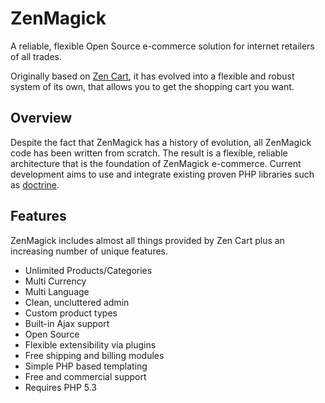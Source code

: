 ZenMagick
=========

A reliable, flexible Open Source e-commerce solution for internet retailers of all trades.

Originally based on [Zen Cart](http://www.zen-cart.com/), it has evolved into a flexible and robust system of its own, that allows you to get the shopping cart you want.

Overview
--------
Despite the fact that ZenMagick has a history of evolution, all ZenMagick code has been written from scratch. The result is a flexible, reliable architecture that is the foundation of ZenMagick e-commerce. Current development aims to use and integrate existing proven PHP libraries such as [doctrine](http://www.doctrine-project.org/).

Features
--------
ZenMagick includes almost all things provided by Zen Cart plus an increasing number of unique features.

* Unlimited Products/Categories
* Multi Currency
* Multi Language
* Clean, uncluttered admin
* Custom product types
* Built-in Ajax support
* Open Source
* Flexible extensibility via plugins
* Free shipping and billing modules
* Simple PHP based templating
* Free and commercial support
* Requires PHP 5.3
